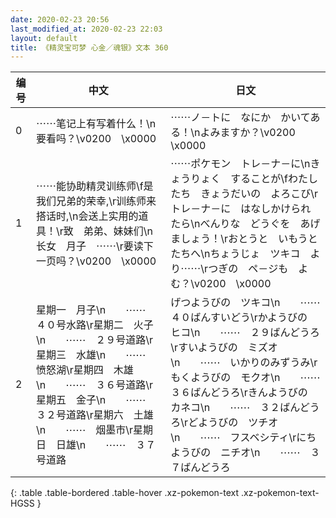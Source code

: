 ```yaml
---
date: 2020-02-23 20:56
last_modified_at: 2020-02-23 22:03
layout: default
title: 《精灵宝可梦 心金／魂银》文本 360
---
```

| 编号 | 中文 | 日文 |
| ---- | ---- | ---- |
| 0 | ⋯⋯笔记上有写着什么！\n要看吗？\v0200　\x0000 | ⋯⋯ノ－トに　なにか　かいてある！\nよみますか？\v0200　\x0000 |
| 1 | ⋯⋯能协助精灵训练师\f是我们兄弟的荣幸,\r训练师来搭话时,\n会送上实用的道具！\r致　弟弟、妹妹们\n长女　月子　⋯⋯\r要读下一页吗？\v0200　\x0000 | ⋯⋯ポケモン　トレ－ナ－に\nきょうりょく　することが\fわたしたち　きょうだいの　よろこび\rトレ－ナ－に　はなしかけられたら\nべんりな　どうぐを　あげましょう！\rおとうと　いもうと　たちへ\nちょうじょ　ツキコ　より⋯⋯\rつぎの　ペ－ジも　よむ？\v0200　\x0000 |
| 2 | 星期一　月子\n　　⋯⋯　４０号水路\r星期二　火子\n　　⋯⋯　２９号道路\r星期三　水雄\n　　⋯⋯　愤怒湖\r星期四　木雄\n　　⋯⋯　３６号道路\r星期五　金子\n　　⋯⋯　３２号道路\r星期六　土雄\n　　⋯⋯　烟墨市\r星期日　日雄\n　　⋯⋯　３７号道路 | げつようびの　ツキコ\n　　⋯⋯　４０ばんすいどう\rかようびの　ヒコ\n　　⋯⋯　２９ばんどうろ\rすいようびの　ミズオ\n　　⋯⋯　いかりのみずうみ\rもくようびの　モクオ\n　　⋯⋯　３６ばんどうろ\rきんようびの　カネコ\n　　⋯⋯　３２ばんどうろ\rどようびの　ツチオ\n　　⋯⋯　フスベシティ\rにちようびの　ニチオ\n　　⋯⋯　３７ばんどうろ |
{: .table .table-bordered .table-hover .xz-pokemon-text .xz-pokemon-text-HGSS }
